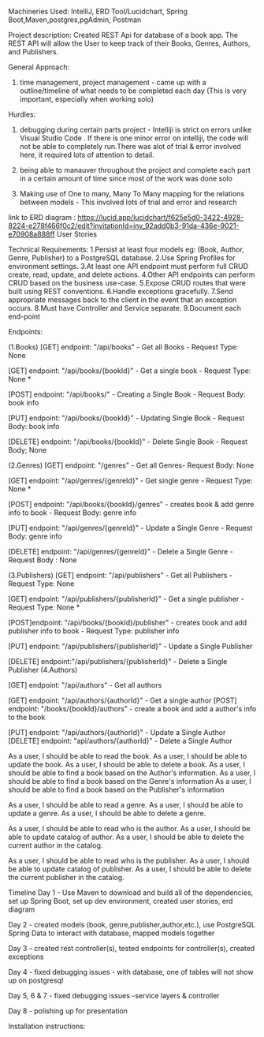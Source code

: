 Machineries Used: IntelliJ, ERD Tool/Lucidchart, Spring Boot,Maven,postgres,pgAdmin, Postman

Project description: Created REST Api for database of a book app. The REST API will allow the User to keep track of their Books, Genres, Authors, and Publishers.

General Approach:
1. time management, project management - came up with a outline/timeline of what needs to be completed each day
   (This is very important, especially when working solo)


Hurdles:
1. debugging during certain parts project - Intelliji is strict on errors unlike Visual Studio Code . If there is one minor error on intelliji, the code will not be able to completely run.There was alot of trial & error involved here, it required lots of attention to detail.

2. being able to manauver throughout the project and complete each part in a certain amount of time
since most of the work was done solo

3. Making use of One to many, Many To Many mapping for the relations between models - This involved lots of trial and error and research


link to ERD diagram : https://lucid.app/lucidchart/f625e5d0-3422-4928-8224-e278f466f0c2/edit?invitationId=inv_92add0b3-91da-436e-9021-e70908a888ff
User Stories

Technical Requirements:
1.Persist at least four models eg: (Book, Author, Genre, Publisher) to a PostgreSQL database.
2.Use Spring Profiles for environment settings.
3.At least one API endpoint must perform full CRUD create, read, update, and delete actions.
4.Other API endpoints can perform CRUD based on the business use-case.
5.Expose CRUD routes that were built using REST conventions.
6.Handle exceptions gracefully.
7.Send appropriate messages back to the client in the event that an exception occurs.
8.Must have Controller and Service separate.
9.Document each end-point


Endpoints:

(1.Books) [GET] endpoint: "/api/books" - Get all Books - Request Type: None

[GET] endpoint: "/api/books/{bookId}" - Get a single book - Request Type: None *

[POST] endpoint: "/api/books/" - Creating a Single Book - Request Body: book info

[PUT] endpoint: "/api/books/{bookId}" - Updating Single Book - Request Body: book info

[DELETE] endpoint: "/api/books/{bookId}" - Delete Single Book - Request Body; None

(2.Genres) [GET] endpoint: "/genres" - Get all Genres- Request Body: None

[GET] endpoint: "/api/genres/{genreId}" - Get single genre - Request Type: None *

[POST] endpoint: "/api/books/{bookId}/genres" - creates book & add genre info to book - Request Body: genre info

[PUT] endpoint: "/api/genres/{genreId}" - Update a Single Genre - Request Body: genre info

[DELETE] endpoint: "/api/genres/{genreId}" - Delete a Single Genre - Request Body : None

(3.Publishers) [GET] endpoint: "/api/publishers" - Get all Publishers - Request Type: None

[GET] endpoint: "/api/publishers/{publisherId}" - Get a single publisher - Request Type: None *

[POST]endpoint: "/api/books/{bookId}/publisher" - creates book and add publisher info to book   - Request Type: publisher info

[PUT] endpoint: "/api/publishers/{publisherId}" - Update a Single Publisher

[DELETE] endpoint:"/api/publishers/{publisherId}" - Delete a Single Publisher
(4.Authors)

[GET] endpoint: "/api/authors" - Get all authors

[GET] endpoint: "/api/authors/{authorId}" - Get a single author
[POST] endpoint: "/books/{bookId}/authors" - create a book and add a author's info to the book

[PUT] endpoint: "/api/authors/{authorId}" - Update a Single Author
[DELETE] endpoint: "api/authors/{authorId}" - Delete a Single Author



As a user, I should be able to read the book.
As a user, I should be able to update the book.
As a user, I should be able to delete a book.
As a user, I should be able to find a book based on the Author's information.
As a user, I should be able to find a book based on the Genre's  information
As a user, I should be able to find a book based on the Publisher's  information


As a user, I should be able to read a genre.
As a user, I should be able to update a genre.
As a user, I should be able to delete a genre.



As a user, I should be able to read who is the author.
As a user, I should be able to update catalog of author.
As a user, I should be able to delete the current author in the catalog.


As a user, I should be able to read who is the publisher.
As a user, I should be able to update catalog of publisher.
As a user, I should be able to delete the current publisher in the catalog.


Timeline
Day 1 - Use Maven to download and build all of the dependencies, set up Spring Boot, set up dev environment, created user stories, erd diagram


Day 2 - created models (book, genre,publisher,author,etc.), use PostgreSQL  Spring Data to interact with database, mapped models together



Day 3 - created rest controller(s), tested endpoints for controller(s), created exceptions



Day 4 - fixed debugging issues - with database, one of tables will not show up on postgresql




Day 5, 6 & 7 - fixed debugging issues -service layers & controller




Day 8 - polishing up for presentation



Installation instructions: